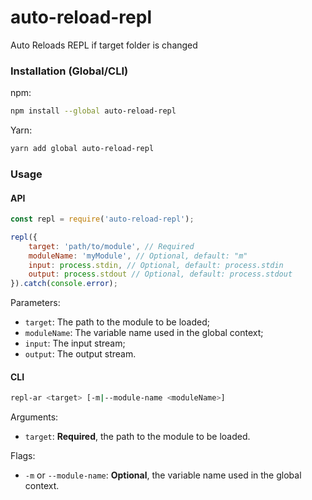 # auto-reload-repl
Auto Reloads REPL if target folder is changed

### Installation (Global/CLI)

npm:
```bash
npm install --global auto-reload-repl
```

Yarn:
```bash
yarn add global auto-reload-repl
```

### Usage

#### API

```javascript
const repl = require('auto-reload-repl');

repl({
    target: 'path/to/module', // Required
    moduleName: 'myModule', // Optional, default: "m"
    input: process.stdin, // Optional, default: process.stdin
    output: process.stdout // Optional, default: process.stdout
}).catch(console.error);
```

Parameters:

* ``target``: The path to the module to be loaded;
* ``moduleName``: The variable name used in the global context;
* ``input``: The input stream;
* ``output``: The output stream.

#### CLI

```bash
repl-ar <target> [-m|--module-name <moduleName>]
```

Arguments:

* ``target``: **Required**, the path to the module to be loaded.

Flags:

* ``-m`` or ``--module-name``: **Optional**, the variable name used in the global context.